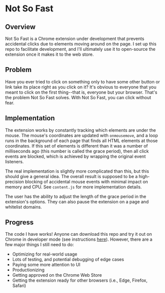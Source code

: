 # Not So Fast

## Overview

Not So Fast is a Chrome extension under development that prevents accidental clicks due to elements moving around on the page. I set up this repo to facilitate development, and I'll ultimately use it to open-source the extension once it makes it to the web store.

## Problem

Have you ever tried to click on something only to have some other button or link take its place right as you click on it? It's obvious to everyone that you meant to click on the first thing--that is, everyone but your browser. That's the problem Not So Fast solves. With Not So Fast, you can click without fear.

## Implementation

The extension works by constantly tracking which elements are under the mouse. The mouse's coordinates are updated with `onmousemove`, and a loop runs in the background of each page that finds all HTML elements at those coordinates. If this set of elements is different than it was a number of milliseconds ago (this number is called the grace period), then all click events are blocked, which is achieved by wrapping the original event listeners.

The real implementation is slightly more complicated than this, but this should give a general idea. The overall result is supposed to be a high-precision blocking of accidental mouse events with minimal impact on memory and CPU. See `content.js` for more implementation details.

The user has the ability to adjust the length of the grace period in the extension's options. They can also pause the extension on a page and whitelist domains.

## Progress

The code I have works! Anyone can download this repo and try it out on Chrome in developer mode (see instructions [here](https://webkul.com/blog/how-to-install-the-unpacked-extension-in-chrome/)). However, there are a few major things I still need to do:
* Optimizing for real-world usage
* Lots of testing, and potential debugging of edge cases
* Paying some more attention to UI
* Productionizing
* Getting approved on the Chrome Web Store
* Getting the extension ready for other browsers (i.e., Edge, Firefox, Safari)
